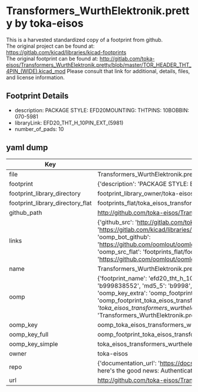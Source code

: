 # Transformers_WurthElektronik.pretty by toka-eisos  
This is a harvested standardized copy of a footprint from github.  
The original project can be found at:  
https://gitlab.com/kicad/libraries/kicad-footprints  
The original footprint can be found at:
http://gitlab.com/toka-eisos/Transformers_WurthElektronik.pretty/blob/master/TOR_HEADER_THT_4PIN_(WIDE).kicad_mod
Please consult that link for additional, details, files, and license information.  
## Footprint Details
* description: PACKAGE STYLE: EFD20MOUNTING: THTPINS: 10BOBBIN: 070-5981  
* libraryLink: EFD20_THT_H_10PIN_EXT_(5981)  
* number_of_pads: 10  
## yaml dump  
| Key | Value |  
| --- | --- |  
| file | Transformers_WurthElektronik.pretty/EFD20_THT_H_10PIN_EXT_(5981).kicad_mod |  
| footprint | {'description': 'PACKAGE STYLE: EFD20MOUNTING: THTPINS: 10BOBBIN: 070-5981', 'libraryLink': 'EFD20_THT_H_10PIN_EXT_(5981)', 'number_of_pads': 10} |  
| footprint_library_directory | footprint_library_owner/toka-eisos_Transformers_WurthElektronik.pretty |  
| footprint_library_directory_flat | footprints_flat/toka_eisos_transformers_wurthelektronik_efd20_tht_h_10pin_ext_(5981)/working |  
| github_path | http://github.com/toka-eisos/Transformers_WurthElektronik.pretty/blob/master/EFD20_THT_H_10PIN_EXT_(5981).kicad_mod |  
| links | {'github_src': 'http://gitlab.com/toka-eisos/Transformers_WurthElektronik.pretty/blob/master/TOR_HEADER_THT_4PIN_(WIDE).kicad_mod', 'github_src_repo': 'https://gitlab.com/kicad/libraries/kicad-footprints', 'oomp_bot': 'footprints/toka_eisos_transformers_wurthelektronik_efd20_tht_h_10pin_ext_(5981)/working', 'oomp_bot_github': 'https://github.com/oomlout/oomlout_oomp_footprint_bot/tree/main/footprints/toka_eisos_transformers_wurthelektronik_efd20_tht_h_10pin_ext_(5981)/working', 'oomp_src_flat': 'footprints_flat/footprints_flat/toka_eisos_transformers_wurthelektronik_efd20_tht_h_10pin_ext_(5981)/working', 'oomp_src_flat_github': 'https://github.com/oomlout/oomlout_oomp_footprint_src/tree/main/footprints_flat/toka_eisos_transformers_wurthelektronik_efd20_tht_h_10pin_ext_(5981)/working'} |  
| name | Transformers_WurthElektronik.pretty |  
| oomp | {'footprint_name': 'efd20_tht_h_10pin_ext_(5981)', 'library_name': 'transformers_wurthelektronik', 'md5': 'b99983855283847c343211e151fb9d38', 'md5_10': 'b999838552', 'md5_5': 'b9998', 'md5_6': 'b99983', 'oomp_key': 'oomp_toka_eisos_transformers_wurthelektronik_efd20_tht_h_10pin_ext_(5981)', 'oomp_key_extra': 'oomp_footprint_toka_eisos_transformers_wurthelektronik_efd20_tht_h_10pin_ext_(5981)', 'oomp_key_full': 'oomp_footprint_toka_eisos_transformers_wurthelektronik_efd20_tht_h_10pin_ext_(5981)_b99983', 'oomp_key_simple': 'toka_eisos_transformers_wurthelektronik_efd20_tht_h_10pin_ext_(5981)', 'original_filename': 'Transformers_WurthElektronik.pretty/EFD20_THT_H_10PIN_EXT_(5981).kicad_mod', 'owner_name': 'toka_eisos'} |  
| oomp_key | oomp_toka_eisos_transformers_wurthelektronik_efd20_tht_h_10pin_ext_(5981) |  
| oomp_key_full | oomp_footprint_toka_eisos_transformers_wurthelektronik_efd20_tht_h_10pin_ext_(5981) |  
| oomp_key_simple | toka_eisos_transformers_wurthelektronik_efd20_tht_h_10pin_ext_(5981) |  
| owner | toka-eisos |  
| repo | {'documentation_url': 'https://docs.github.com/rest/overview/resources-in-the-rest-api#rate-limiting', 'message': "API rate limit exceeded for 84.66.173.59. (But here's the good news: Authenticated requests get a higher rate limit. Check out the documentation for more details.)"} |  
| url | http://github.com/toka-eisos/Transformers_WurthElektronik.pretty |  

